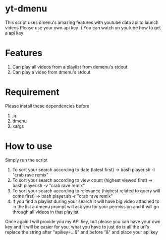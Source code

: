 # yt-dmenu
This script uses dmenu's amazing features with youtube data api to launch videos
Please use your own api key :)
You can watch on youtube how to get a api key

# Features
1. Can play all videos from a playlist from demenu's stdout
2. Can play a video from dmenu's stdout

# Requirement
 Please install these dependencies before
 1. jq
 2. dmenu
 3. xargs
 
 # How to use
 Simply run the script 
 1. To sort your search according to date (latest first)
 -> bash player.sh -l "crab rave remix"
 2. To sort your search according to view count (highest viewed first)
 -> bash player.sh -v "crab rave remix"
 3. To sort your search according to relevance (highest related to query will come first)
 -> bash player.sh -r "crab rave remix"
 4. If you find a playlist during your search it will have big video attached to in the list a dmenu prompt will
 ask you for your permission and it will go through all videos in that playlist.
 
 Once again I will provide you my API key, but please you can have your own key and it will be easier for you, what you have
 to just do is all the url's replace the string after "apikey=...&" and before "&" and place your api key
